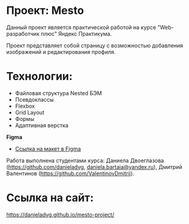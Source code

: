 # Проект: Mesto
Данный проект является практической работой на курсе "Web-разработчик плюс" Яндекс Практикума.

Проект представляет собой страницу с возможностью добавления изображений и редактирования профиля.

# Технологии:
- Файловая структура Nested БЭМ
- Псевдоклассы
- Flexbox
- Grid Layout
- Формы
- Адаптивная верстка

**Figma**

* [Ссылка на макет в Figma](https://www.figma.com/file/2cn9N9jSkmxD84oJik7xL7/JavaScript.-Sprint-4?node-id=0%3A1)

Работа выполнена студентами курса: Даниела Двоеглазова (https://github.com/danieladvg, daniela.bartaia@yandex.ru), Дмитрий Валентинов (https://github.com/ValentinovDmitrii).

# Сcылка на сайт: 
https://danieladvg.github.io/mesto-project/